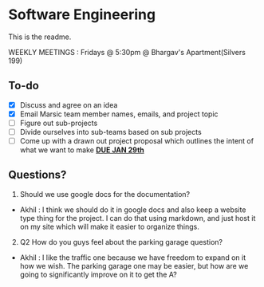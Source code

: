 # Software Engineering
This is the readme.

WEEKLY MEETINGS : Fridays @ 5:30pm @ Bhargav's Apartment(Silvers 199)

## To-do

- [x] Discuss and agree on an idea
- [x] Email Marsic team member names, emails, and project topic
- [ ] Figure out sub-projects
- [ ] Divide ourselves into sub-teams based on sub projects
- [ ] Come up with a drawn out project proposal which outlines the intent of what we want to make <u>**DUE JAN 29th**</u>

## Questions?
1. Should we use google docs for the documentation?
  - Akhil : I think we should do it in google docs and also keep a website type thing for the project. I can do that using markdown, and just host it on my site which will make it easier to organize things.

2. Q2 How do you guys feel about the parking garage question?
  - Akhil : I like the traffic one because we have freedom to expand on it how we wish. The parking garage one may be easier, but how are we going to significantly improve on it to get the A?
